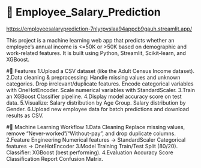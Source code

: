# 💼 Employee_Salary_Prediction  
https://employeesalaryprediction-7nlyrpvslaa94appcb9gauh.streamlit.app/

This project is a machine learning web app that predicts whether an employee’s annual income is <=50K or >50K based on demographic and work-related features.
It is built using Python, Streamlit, Scikit-learn, and XGBoost.

#🚀 Features
1.Upload a CSV dataset (like the Adult Census Income dataset).
2.Data cleaning & preprocessing:
Handle missing values and unknown categories.
Drop irrelevant/duplicate features.
Encode categorical variables with OneHotEncoder.
Scale numerical variables with StandardScaler.
3.Train an XGBoost Classifier pipeline.
4.Display model accuracy score on test data.
5.Visualize:
Salary distribution by Age Group.
Salary distribution by Gender.
6.Upload new employee data for batch predictions and download results as CSV.

#🧠 Machine Learning Workflow
1.Data Cleaning
Replace missing values, remove “Never-worked”/“Without-pay”, and drop duplicate columns.
2.Feature Engineering
Numerical features → StandardScaler
Categorical features → OneHotEncoder
3.Model Training
Train/Test Split (80/20).
Classifier: XGBoost (best performing).
4.Evaluation
Accuracy Score
Classification Report 
Confusion Matrix.

